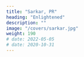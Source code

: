 ```yaml
---
title: "Sarkar, PR"
heading: "Enlightened"
description: ""
image: "/covers/sarkar.jpg"
weight: 190
# date: 2022-05-05
# date: 2020-10-31
---
```



<!-- “Those kśatriya- or vipra-minded shúdras who are the pioneers of revolution will have to learn to be disciplined, take proper revolutionary training, build their character, be moralists; in a word, they will have to become what I call sadvipras. A sadvipra will not launch a movement against honest people, even if he or she does not like them. But a sadvipra will definitely take action against dishonest people, even if he or she likes them. In such matters it will not do to indulge any kind of mental weakness.
Such strict, ideological sadvipras will be the messengers of the revolution. They will carry the message of revolution to every home in the world, to every vein and capillary of human existence. The banner of victorious revolution will be carried by them alone.

“Those warrior- or intellectually-minded workers who are the pioneers of revolution will have to learn to be disciplined, take proper revolutionary training, build their character, be moralists. In a word, they will have to become what I call "true intellectuals". A "true intellectual" will not launch a movement against honest people, even if he or she does not like them. But a "true intellectual" will definitely take action against dishonest people, even if he or she likes them. In such matters it will not do to indulge any kind of mental weakness.

...
One may ask whether rich people who are moral and spiritual can be "true intellectuals" or not. In reply I will say yes, they can be. But in order to be "true intellectuals" they will have to come down to the level of the middle class, because they cannot live in indolent luxury on capital acquired by sinful means. In order to follow the principles of Prout, they will have to fight against sin and injustice, and in order to conduct such a fight properly, they will not be able to keep their wealth – they will have to become middle-class.

The meaning of the word "true intellectual" is “a person who is a moralist and a spiritualist and who fights against immorality”. Earning money in a sinful way or accumulating great wealth is against the fundamental principles of Prout. It will be quite impossible for people who are not following the fundamental principles of Prout to bring about shúdra revolution.
 -->